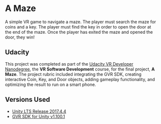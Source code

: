 # A Maze #

A simple VR game to navigate a maze. The player must search the maze for coins
and a key. The player must find the key in order to open the door at the end of
the maze. Once the player has exited the maze and opened the door, they win!

## Udacity ##

This project was completed as part of the [Udacity VR Developer
Nanodegree][udacity_vr_nd], the **VR Software Development** course, for the
final project, **A Maze**. The project rubric included integrating the GVR SDK,
creating interactive Coin, Key, and Door objects, adding gameplay
functionality, and optimizing the result to run on a smart phone.

## Versions Used ##

- [Unity LTS Release 2017.4.4][unity_version]
- [GVR SDK for Unity v1.100.1][gvr_version]


<!-- References -->

[udacity_vr_nd]: http://udacity.com/vr
[unity_version]: https://unity3d.com/unity/qa/lts-releases?version=2017.4
[gvr_version]: https://github.com/googlevr/gvr-unity-sdk/releases/tag/v1.100.1
